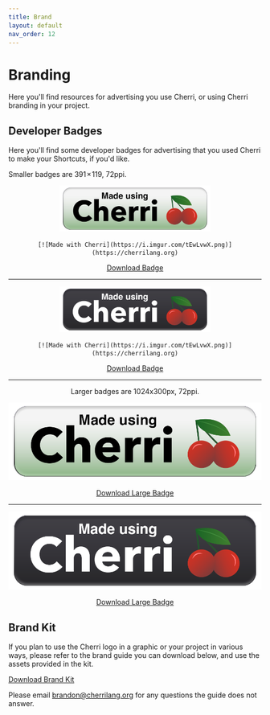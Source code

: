 ```yaml
---
title: Brand
layout: default
nav_order: 12
---
```


# Branding

Here you'll find resources for advertising you use Cherri, or using Cherri branding in your project.

## Developer Badges

Here you'll find some developer badges for advertising that you used Cherri to make your Shortcuts, if you'd like.

Smaller badges are 391 × 119, 72ppi.

<div style="text-align: center">

<img src="/assets/badge.png" width="300" alt="Standard Badge"/>
<br/>

```
[![Made with Cherri](https://i.imgur.com/tEwLvwX.png)](https://cherrilang.org)
```

<a href="/assets/badge_1x.png" download="Cherri Badge.png" class="btn btn-red" target="_blank">Download Badge</a>

<hr/>

<img src="/assets/badge_dark.png" width="300" alt="Dark Backgorund Badge"/>
<br/>

```
[![Made with Cherri](https://i.imgur.com/tEwLvwX.png)](https://cherrilang.org)
```

<a href="/assets/badge_dark_1x.png" download="Cherri Badge Dark.png" class="btn btn-red" target="_blank">Download Badge</a>

<hr/>

Larger badges are 1024x300px, 72ppi.

<img src="/assets/badge.png" width="1024" alt="Standard Badge"/><br/>

<a href="/assets/badge.png" download="Cherri Badge Large.png" class="btn btn-red" target="_blank">Download Large Badge</a>

<hr/>

<img src="/assets/badge_dark.png" width="1024" alt="Dark Backgorund Large Badge"/><br/>

<a href="/assets/badge_dark.png" download="Cherri Badge Large Dark.png" class="btn btn-red" target="_blank">Download Large Badge</a>

</div>

## Brand Kit

If you plan to use the Cherri logo in a graphic or your project in various ways, please refer to the brand guide you can download below, and use the assets provided in the kit.

<a href="/assets/cherri-brand-kit.zip" download="Cherri Brand Kit.zip" class="btn btn-red" target="_blank">Download Brand Kit</a>

Please email [brandon@cherrilang.org](mailto:brandon@cherrilang.org) for any questions the guide does not answer.
